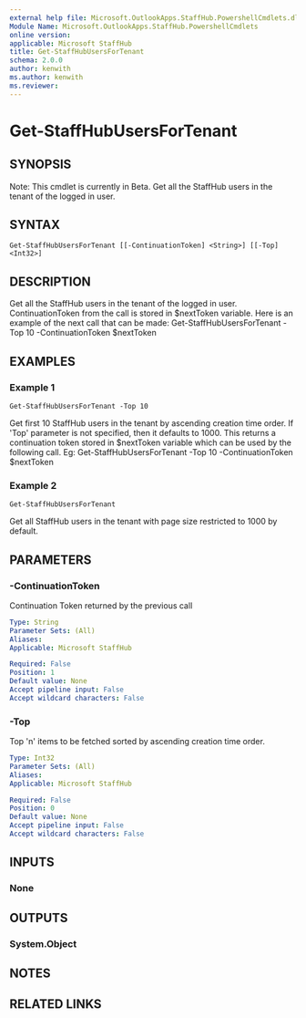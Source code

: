 ```yaml
---
external help file: Microsoft.OutlookApps.StaffHub.PowershellCmdlets.dll-Help.xml
Module Name: Microsoft.OutlookApps.StaffHub.PowershellCmdlets
online version:
applicable: Microsoft StaffHub
title: Get-StaffHubUsersForTenant
schema: 2.0.0
author: kenwith
ms.author: kenwith
ms.reviewer:
---
```


# Get-StaffHubUsersForTenant

## SYNOPSIS
Note: This cmdlet is currently in Beta.
Get all the StaffHub users in the tenant of the logged in user.

## SYNTAX

```
Get-StaffHubUsersForTenant [[-ContinuationToken] <String>] [[-Top] <Int32>]
```

## DESCRIPTION
Get all the StaffHub users in the tenant of the logged in user.
ContinuationToken from the call is stored in $nextToken variable.
Here is an example of the next call that can be made: Get-StaffHubUsersForTenant -Top 10 -ContinuationToken $nextToken

## EXAMPLES

### Example 1
```
Get-StaffHubUsersForTenant -Top 10
```

Get first 10 StaffHub users in the tenant by ascending creation time order.
If 'Top' parameter is not specified, then it defaults to 1000.
This returns a continuation token stored in $nextToken variable which can be used by the following call.
Eg: Get-StaffHubUsersForTenant -Top 10 -ContinuationToken $nextToken

### Example 2
```
Get-StaffHubUsersForTenant
```

Get all StaffHub users in the tenant with page size restricted to 1000 by default.

## PARAMETERS

### -ContinuationToken
Continuation Token returned by the previous call

```yaml
Type: String
Parameter Sets: (All)
Aliases:
Applicable: Microsoft StaffHub

Required: False
Position: 1
Default value: None
Accept pipeline input: False
Accept wildcard characters: False
```

### -Top
Top 'n' items to be fetched sorted by ascending creation time order.

```yaml
Type: Int32
Parameter Sets: (All)
Aliases:
Applicable: Microsoft StaffHub

Required: False
Position: 0
Default value: None
Accept pipeline input: False
Accept wildcard characters: False
```

## INPUTS

### None


## OUTPUTS

### System.Object

## NOTES

## RELATED LINKS
